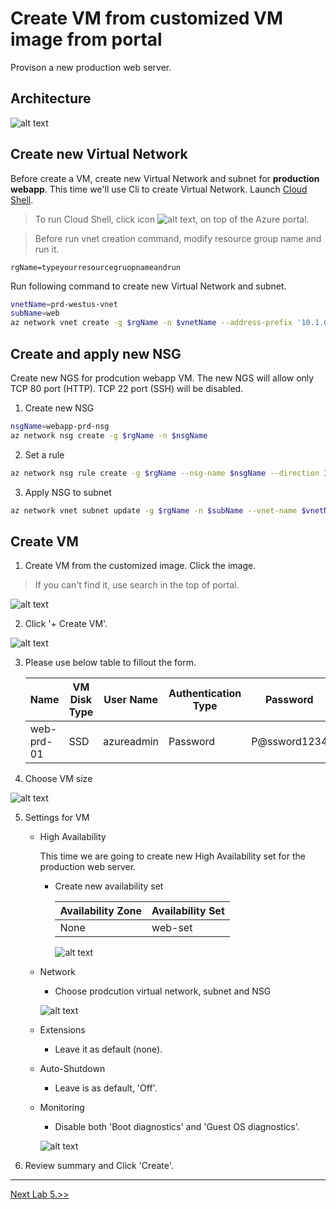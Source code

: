 # Create VM from customized VM image from portal
Provison a new production web server.

## Architecture 
![alt text](/3.%20Hands%20on%20Labs/images/3.4.png)

## Create new Virtual Network
Before create a VM, create new Virtual Network and subnet for __production webapp__. This time we'll use Cli to create Virtual Network. Launch [Cloud Shell](https://docs.microsoft.com/en-us/azure/cloud-shell/quickstart).

> To run Cloud Shell, click icon ![alt text](./images/3.3.91.png), on top of the Azure portal.

> Before run vnet creation command, modify resource group name and run it.

    rgName=typeyourresourcegruopnameandrun

Run following command to create new Virtual Network and subnet. 
```bash
vnetName=prd-westus-vnet
subName=web
az network vnet create -g $rgName -n $vnetName --address-prefix '10.1.0.0/16' --subnet-name $subName --subnet-prefix '10.1.1.0/24' 
```

## Create and apply new NSG
Create new NGS for prodcution webapp VM. The new NGS will allow only TCP 80 port (HTTP). TCP 22 port (SSH) will be disabled.

1. Create new NSG
```bash
nsgName=webapp-prd-nsg
az network nsg create -g $rgName -n $nsgName
```

2. Set a rule
```bash
az network nsg rule create -g $rgName --nsg-name $nsgName --direction Inbound -n HTTP --priority 110 --source-address-prefixes '*' --source-port-ranges '*' --destination-address-prefixes '*' --destination-port-ranges 80 --access allow --protocol Tcp
```

3. Apply NSG to subnet
```bash
az network vnet subnet update -g $rgName -n $subName --vnet-name $vnetName --network-security-group $nsgName
```

## Create VM 

1. Create VM from the customized image. Click the image. 
> If you can't find it, use search in the top of portal.

![alt text](./images/3.4.1.png)

2. Click '+ Create VM'.

![alt text](./images/3.4.3.png)

3. Please use below table to fillout the form.

    |Name|VM Disk Type|User Name|Authentication Type|Password|Subscription|Resource Group|Location|
    |---|---|---|---|---|---|---|---|
    |web-prd-01|SSD|azureadmin|Password|P@ssword1234|*yoursubscription*|*yourresourcegroup*|West US|

4. Choose VM size

![alt text](./images/3.4.5.png)

5. Settings for VM
    * High Availability

        This time we are going to create new High Availability set for the production web server.

        - Create new availability set

            |Availability Zone|Availability Set|
            |---|---|
            |None|web-set|

            ![alt text](./images/3.4.6.png)

    * Network
        - Choose prodcution virtual network, subnet and NSG 

        ![alt text](./images/3.4.7.png)

    * Extensions
        - Leave it as default (none).

    * Auto-Shutdown
        - Leave is as default, 'Off'.
    * Monitoring
        - Disable both 'Boot diagnostics' and 'Guest OS diagnostics'.
        
        ![alt text](./images/3.4.8.png)

8. Review summary and Click 'Create'.

<hr>

[Next Lab 5.>>](https://github.com/xlegend1024/az-infra-wrkshp-101/tree/master/3.%20Hands%20on%20Labs/3.5.%20Create%20VM%20Cli)